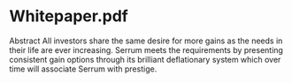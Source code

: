 # Whitepaper.pdf
Abstract  All investors share the same desire for more  gains as the needs in their life are ever  increasing. Serrum meets the requirements  by presenting consistent gain options through  its brilliant deflationary system which over  time will associate Serrum with prestige.

